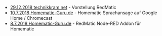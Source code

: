 * [29.12.2018 technikkram.net](https://technikkram.net/2018/12/vorstellung-redmatic-nodered-als-addon-fuer-die-ccu3-oder-raspberrymatic) - Vorstellung RedMatic
* [10.7.2018 Homematic-Guru.de](https://homematic-guru.de/homematic-sprachansage-auf-google-home-chromecast) - Homematic Sprachansage auf Google Home / Chromecast
* [8.7.2018 Homematic-Guru.de](https://homematic-guru.de/redmatic-node-red-addon-fuer-homematic) - RedMatic Node-RED Addon für Homematic
